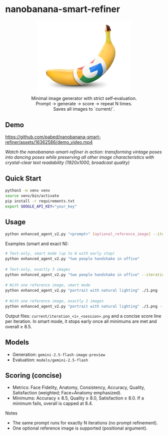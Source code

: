 # nanobanana-smart-refiner

<p align="center">
  <img src="BANANA.png" alt="Smart Image Refiner Demo" width="300"/>
  <br/>
  Minimal image generator with strict self‑evaluation.
  <br/>
  Prompt → generate → score → repeat N times.
  <br/>
  Saves all images to `current/`.
</p>

## Demo

https://github.com/pabed/nanobanana-smart-refiner/assets/16362586/demo_video.mp4

*Watch the nanobanana-smart-refiner in action: transforming vintage poses into dancing poses while preserving all other image characteristics with crystal-clear text readability (1920x1000, broadcast quality)*

## Quick Start

```bash
python3 -m venv venv
source venv/bin/activate
pip install -r requirements.txt
export GOOGLE_API_KEY="your_key"
```

## Usage

```bash
python enhanced_agent_v2.py "<prompt>" [optional_reference_image] --iterations <N>
```

Examples (smart and exact N):
```bash
# Text‑only, smart mode (up to 6 with early stop)
python enhanced_agent_v2.py "two people handshake in office"

# Text‑only, exactly 3 images
python enhanced_agent_v2.py "two people handshake in office" --iterations 3

# With one reference image, smart mode
python enhanced_agent_v2.py "portrait with natural lighting" ./1.png

# With one reference image, exactly 2 images
python enhanced_agent_v2.py "portrait with natural lighting" ./1.png --iterations 2
```

Output files: `current/iteration_<i>_<session>.png` and a concise score line per iteration. In smart mode, it stops early once all minimums are met and overall ≥ 8.5.

## Models
- Generation: `gemini-2.5-flash-image-preview`
- Evaluation: `models/gemini-2.5-flash`

## Scoring (concise)
- Metrics: Face Fidelity, Anatomy, Consistency, Accuracy, Quality, Satisfaction (weighted; Face+Anatomy emphasized).
- Minimums: Accuracy ≥ 8.5, Quality ≥ 8.0, Satisfaction ≥ 8.0. If a minimum fails, overall is capped at 8.4.

Notes
- The same prompt runs for exactly N iterations (no prompt refinement).
- One optional reference image is supported (positional argument).